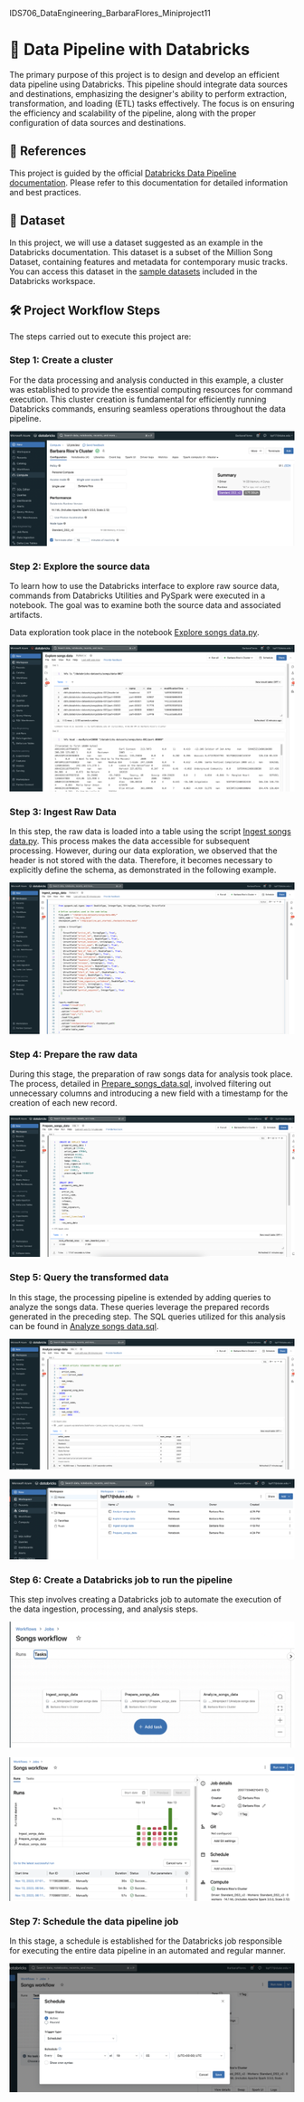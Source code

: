 IDS706_DataEngineering_BarbaraFlores_Miniproject11
# 📂 Data Pipeline with Databricks

The primary purpose of this project is to design and develop an efficient data pipeline using Databricks. This pipeline should integrate data sources and destinations, emphasizing the designer's ability to perform extraction, transformation, and loading (ETL) tasks effectively. The focus is on ensuring the efficiency and scalability of the pipeline, along with the proper configuration of data sources and destinations.


## 📌 References

This project is guided by the official [Databricks Data Pipeline documentation](https://docs.databricks.com/en/getting-started/data-pipeline-get-started.html). Please refer to this documentation for detailed information and best practices.

## 🎵 Dataset

In this project, we will use a dataset suggested as an example in the Databricks documentation. This dataset is a subset of the Million Song Dataset, containing features and metadata for contemporary music tracks. You can access this dataset in the [sample datasets](https://docs.databricks.com/en/dbfs/databricks-datasets.html#databricks-datasets-databricks-datasets) included in the Databricks workspace.

## 🛠️ Project Workflow Steps
The steps carried out to execute this project are:

### Step 1: Create a cluster
For the data processing and analysis conducted in this example, a cluster was established to provide the essential computing resources for command execution. This cluster creation is fundamental for efficiently running Databricks commands, ensuring seamless operations throughout the data pipeline.

![00](https://raw.githubusercontent.com/nogibjj/IDS706_DataEngineering_BarbaraFlores_Miniproject11/main/images/00.png)

### Step 2: Explore the source data
To learn how to use the Databricks interface to explore raw source data, commands from Databricks Utilities and PySpark were executed in a notebook. The goal was to examine both the source data and associated artifacts.

Data exploration took place in the notebook [Explore songs data.py](https://github.com/nogibjj/IDS706_DataEngineering_BarbaraFlores_Miniproject11/blob/main/Explore%20songs%20data.py).

![01](https://raw.githubusercontent.com/nogibjj/IDS706_DataEngineering_BarbaraFlores_Miniproject11/main/images/01.png)

### Step 3: Ingest Raw Data

In this step, the raw data is loaded into a table using the script [Ingest songs data.py](https://github.com/nogibjj/IDS706_DataEngineering_BarbaraFlores_Miniproject11/blob/main/Ingest%20songs%20data.py). This process makes the data accessible for subsequent processing. However, during our data exploration, we observed that the header is not stored with the data. Therefore, it becomes necessary to explicitly define the schema, as demonstrated in the following example.

![02](https://raw.githubusercontent.com/nogibjj/IDS706_DataEngineering_BarbaraFlores_Miniproject11/main/images/02.png)

### Step 4: Prepare the raw data
During this stage, the preparation of raw songs data for analysis took place. The process, detailed in [Prepare_songs_data.sql](https://github.com/nogibjj/IDS706_DataEngineering_BarbaraFlores_Miniproject11/blob/main/Prepare_songs_data.sql), involved filtering out unnecessary columns and introducing a new field with a timestamp for the creation of each new record.

![03](https://raw.githubusercontent.com/nogibjj/IDS706_DataEngineering_BarbaraFlores_Miniproject11/main/images/03.png)

### Step 5: Query the transformed data
In this stage, the processing pipeline is extended by adding queries to analyze the songs data. These queries leverage the prepared records generated in the preceding step. The SQL queries utilized for this analysis can be found in [Analyze songs data.sql](https://github.com/nogibjj/IDS706_DataEngineering_BarbaraFlores_Miniproject11/blob/main/Analyze%20songs%20data.sql).

![04](https://raw.githubusercontent.com/nogibjj/IDS706_DataEngineering_BarbaraFlores_Miniproject11/main/images/04.png)


![05](https://raw.githubusercontent.com/nogibjj/IDS706_DataEngineering_BarbaraFlores_Miniproject11/main/images/05.png)

### Step 6: Create a Databricks job to run the pipeline

This step involves creating a Databricks job to automate the execution of the data ingestion, processing, and analysis steps.

![06](https://raw.githubusercontent.com/nogibjj/IDS706_DataEngineering_BarbaraFlores_Miniproject11/main/images/06.png)

![07](https://raw.githubusercontent.com/nogibjj/IDS706_DataEngineering_BarbaraFlores_Miniproject11/main/images/07.png)

### Step 7: Schedule the data pipeline job

In this stage, a schedule is established for the Databricks job responsible for executing the entire data pipeline in an automated and regular manner.

![08](https://raw.githubusercontent.com/nogibjj/IDS706_DataEngineering_BarbaraFlores_Miniproject11/main/images/08.png)


